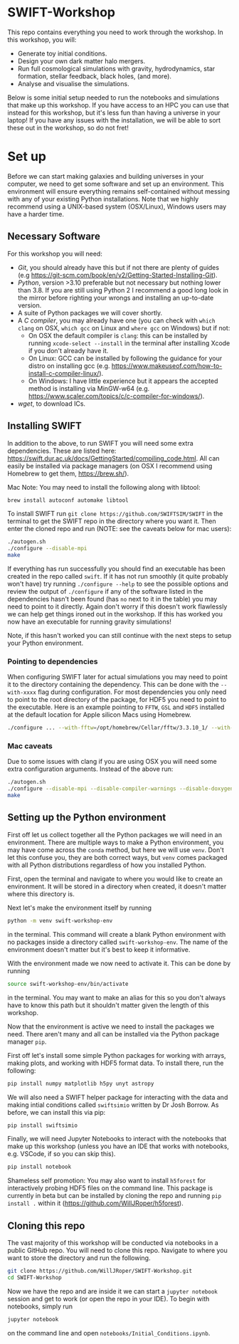 # SWIFT-Workshop

This repo contains everything you need to work through the workshop. In this workshop, you will:

- Generate toy initial conditions.
- Design your own dark matter halo mergers.
- Run full cosmological simulations with gravity, hydrodynamics, star formation, stellar feedback, black holes, (and more).
- Analyse and visualise the simulations.

Below is some initial setup needed to run the notebooks and simulations that make up this workshop. If you have access to an HPC you can use that instead for this workshop, but it's less fun than having a universe in your laptop! If you have any issues with the installation, we will be able to sort these out in the workshop, so do not fret!

# Set up

Before we can start making galaxies and building universes in your computer, we need to get some software and set up an environment. This environment will ensure everything remains self-contained without messing with any of your existing Python installations. Note that we highly recommend using a UNIX-based system (OSX/Linux), Windows users may have a harder time.

## Necessary Software

For this workshop you will need:

- *Git*, you should already have this but if not there are plenty of guides (e.g https://git-scm.com/book/en/v2/Getting-Started-Installing-Git).
- *Python*, version >3.10 preferable but not necessary but nothing lower than 3.8. If you are still using Python 2 I recommend a good long look in the mirror before righting your wrongs and installing an up-to-date version.
- A suite of Python packages we will cover shortly.
- A *C compiler*, you may already have one (you can check with `which clang` on OSX, `which gcc` on Linux and `where gcc` on Windows) but if not: 
    - On OSX the default compiler is `clang`: this can be installed by running `xcode-select --install` in the terminal after installing Xcode if you don't already have it.
    - On Linux: GCC can be installed by following the guidance for your distro on installing gcc (e.g. https://www.makeuseof.com/how-to-install-c-compiler-linux/).
    - On Windows: I have little experience but it appears the accepted method is installing via MinGW-w64 (e.g. https://www.scaler.com/topics/c/c-compiler-for-windows/).
- *wget*, to download ICs. 

## Installing SWIFT

In addition to the above, to run SWIFT you will need some extra dependencies. These are listed here: https://swift.dur.ac.uk/docs/GettingStarted/compiling_code.html. All can easily be installed via package managers (on OSX I recommend using Homebrew to get them, https://brew.sh/). 

Mac Note: You may need to install the following along with libtool:
``` bash
brew install autoconf automake libtool
```

To install SWIFT run `git clone https://github.com/SWIFTSIM/SWIFT` in the terminal to get the SWIFT repo in the directory where you want it. Then enter the cloned repo and run (NOTE: see the caveats below for mac users):
``` bash
./autogen.sh
./configure --disable-mpi
make
```
If everything has run successfully you should find an executable has been created in the repo called `swift`. If it has not run smoothly (it quite probably won't have) try running `./configure --help` to see the possible options and review the output of `./configure` if any of the software listed in the dependencies hasn't been found (has `no` next to it in the table) you may need to point to it directly. Again don't worry if this doesn't work flawlessly we can help get things ironed out in the workshop. If this has worked you now have an executable for running gravity simulations!

Note, if this hasn't worked you can still continue with the next steps to setup your Python environment.

### Pointing to dependencies

When configuring SWIFT later for actual simulations you may need to point it to the directory containing the dependency. This can be done with the `--with-xxxx` flag during configuration. For most dependencies you only need to point to the root directory of the package, for HDF5 you need to point to the executable. Here is an example pointing to `FFTW`, `GSL` and `HDF5` installed at the default location for Apple silicon Macs using Homebrew.
``` bash
./configure ... --with-fftw=/opt/homebrew/Cellar/fftw/3.3.10_1/ --with-gsl=/opt/homebrew/Cellar/gsl/2.7.1/ --with-hdf5=/opt/homebrew/Cellar/hdf5/1.14.2/bin/h5cc
```

### Mac caveats

Due to some issues with clang if you are using OSX you will need some extra configuration arguments. Instead of the above run:
``` bash
./autogen.sh
./configure --disable-mpi --disable-compiler-warnings --disable-doxygen-doc --disable-hand-vec
make
```

## Setting up the Python environment

First off let us collect together all the Python packages we will need in an environment. There are multiple ways to make a Python environment, you may have come across the `conda` method, but here we will use `venv`. Don't let this confuse you, they are both correct ways, but `venv` comes packaged with all Python distributions regardless of how you installed Python.

First, open the terminal and navigate to where you would like to create an environment. It will be stored in a directory when created, it doesn't matter where this directory is.

Next let's make the environment itself by running
``` bash
python -m venv swift-workshop-env
```
in the terminal. This command will create a blank Python environment with no packages inside a directory called `swift-workshop-env`. The name of the environment doesn't matter but it's best to keep it informative.

With the environment made we now need to activate it. This can be done by running
``` bash
source swift-workshop-env/bin/activate
```
in the terminal. You may want to make an alias for this so you don't always have to know this path but it shouldn't matter given the length of this workshop.

Now that the environment is active we need to install the packages we need. There aren't many and all can be installed via the Python package manager `pip`.

First off let's install some simple Python packages for working with arrays, making plots, and working with HDF5 format data. To install there, run the following:
``` bash
pip install numpy matplotlib h5py unyt astropy
```

We will also need a SWIFT helper package for interacting with the data and making intial conditions called `swiftsimio` written by Dr Josh Borrow. As before, we can install this via pip:
``` bash
pip install swiftsimio
```

Finally, we will need Jupyter Notebooks to interact with the notebooks that make up this workshop (unless you have an IDE that works with notebooks, e.g. VSCode, if so you can skip this).
``` bash
pip install notebook
```

Shameless self promotion: You may also want to install ``h5forest`` for interactively probing HDF5 files on the command line. This package is currently in beta but can be installed by cloning the repo and running ``pip install .`` within it (https://github.com/WillJRoper/h5forest).

## Cloning this repo

The vast majority of this workshop will be conducted via notebooks in a public GitHub repo. You will need to clone this repo. Navigate to where you want to store the directory and run the following.
``` bash
git clone https://github.com/WillJRoper/SWIFT-Workshop.git
cd SWIFT-Workshop
```

Now we have the repo and are inside it we can start a `jupyter notebook` session and get to work (or open the repo in your IDE). To begin with notebooks, simply run
``` bash
jupyter notebook
```
on the command line and open `notebooks/Initial_Conditions.ipynb`.
